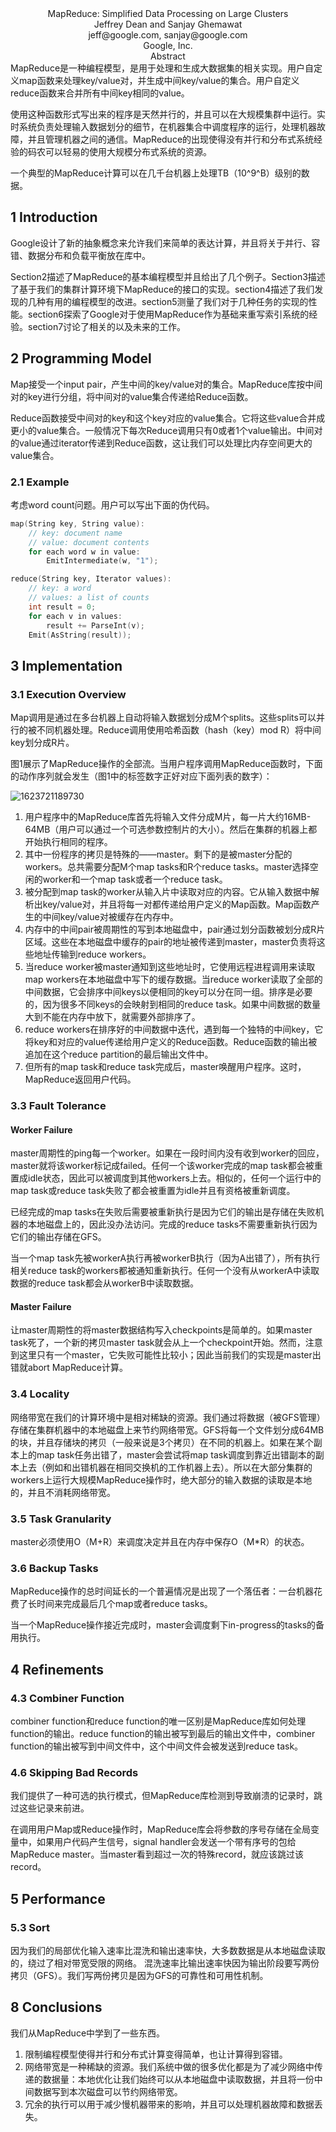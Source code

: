 <center>MapReduce: Simplified Data Processing on Large Clusters </center>
<center>Jeffrey Dean and Sanjay Ghemawat</center>
<center>jeff@google.com, sanjay@google.com</center>
<center>Google, Inc.</center> 


<center>Abstract</center>
MapReduce是一种编程模型，是用于处理和生成大数据集的相关实现。用户自定义map函数来处理key/value对，并生成中间key/value的集合。用户自定义reduce函数来合并所有中间key相同的value。

使用这种函数形式写出来的程序是天然并行的，并且可以在大规模集群中运行。实时系统负责处理输入数据划分的细节，在机器集合中调度程序的运行，处理机器故障，并且管理机器之间的通信。MapReduce的出现使得没有并行和分布式系统经验的码农可以轻易的使用大规模分布式系统的资源。

一个典型的MapReduce计算可以在几千台机器上处理TB（10^9^B）级别的数据。

## 1 Introduction

Google设计了新的抽象概念来允许我们来简单的表达计算，并且将关于并行、容错、数据分布和负载平衡放在库中。

Section2描述了MapReduce的基本编程模型并且给出了几个例子。Section3描述了基于我们的集群计算环境下MapReduce的接口的实现。section4描述了我们发现的几种有用的编程模型的改进。section5测量了我们对于几种任务的实现的性能。section6探索了Google对于使用MapReduce作为基础来重写索引系统的经验。section7讨论了相关的以及未来的工作。

## 2 Programming Model

Map接受一个input pair，产生中间的key/value对的集合。MapReduce库按中间对的key进行分组，将中间对的value集合传递给Reduce函数。

Reduce函数接受中间对的key和这个key对应的value集合。它将这些value合并成更小的value集合。一般情况下每次Reduce调用只有0或者1个value输出。中间对的value通过iterator传递到Reduce函数，这让我们可以处理比内存空间更大的value集合。

### 2.1 Example

 考虑word count问题。用户可以写出下面的伪代码。

```c++
map(String key, String value):
    // key: document name
    // value: document contents
    for each word w in value:
    	EmitIntermediate(w, "1");

reduce(String key, Iterator values):
    // key: a word
    // values: a list of counts
    int result = 0;
    for each v in values:
        result += ParseInt(v);
    Emit(AsString(result));
```

## 3 Implementation

### 3.1 Execution Overview

Map调用是通过在多台机器上自动将输入数据划分成M个splits。这些splits可以并行的被不同机器处理。Reduce调用使用哈希函数（hash（key）mod R）将中间key划分成R片。

图1展示了MapReduce操作的全部流。当用户程序调用MapReduce函数时，下面的动作序列就会发生（图1中的标签数字正好对应下面列表的数字）：

![1623721189730](../image/1623721189730.png)

1. 用户程序中的MapReduce库首先将输入文件分成M片，每一片大约16MB-64MB（用户可以通过一个可选参数控制片的大小）。然后在集群的机器上都开始执行相同的程序。
2. 其中一份程序的拷贝是特殊的——master。剩下的是被master分配的workers。总共需要分配M个map tasks和R个reduce tasks。master选择空闲的worker和一个map task或者一个reduce task。
3. 被分配到map task的worker从输入片中读取对应的内容。它从输入数据中解析出key/value对，并且将每一对都传递给用户定义的Map函数。Map函数产生的中间key/value对被缓存在内存中。
4. 内存中的中间pair被周期性的写到本地磁盘中，pair通过划分函数被划分成R片区域。这些在本地磁盘中缓存的pair的地址被传递到master，master负责将这些地址传输到reduce workers。
5. 当reduce worker被master通知到这些地址时，它使用远程进程调用来读取map workers在本地磁盘中写下的缓存数据。当reduce worker读取了全部的中间数据，它会排序中间keys以便相同的key可以分在同一组。排序是必要的，因为很多不同keys的会映射到相同的reduce task。如果中间数据的数量大到不能在内存中放下，就需要外部排序了。
6. reduce workers在排序好的中间数据中迭代，遇到每一个独特的中间key，它将key和对应的value传递给用户定义的Reduce函数。Reduce函数的输出被追加在这个reduce partition的最后输出文件中。
7. 但所有的map task和reduce task完成后，master唤醒用户程序。这时，MapReduce返回用户代码。

### 3.3 Fault Tolerance

#### Worker Failure 

master周期性的ping每一个worker。如果在一段时间内没有收到worker的回应，master就将该worker标记成failed。任何一个该worker完成的map task都会被重置成idle状态，因此可以被调度到其他workers上去。相似的，任何一个运行中的map task或reduce task失败了都会被重置为idle并且有资格被重新调度。

已经完成的map tasks在失败后需要被重新执行是因为它们的输出是存储在失败机器的本地磁盘上的，因此没办法访问。完成的reduce tasks不需要重新执行因为它们的输出存储在GFS。

当一个map task先被workerA执行再被workerB执行（因为A出错了），所有执行相关reduce task的workers都被通知重新执行。任何一个没有从workerA中读取数据的reduce task都会从workerB中读取数据。

####  Master Failure

让master周期性的将master数据结构写入checkpoints是简单的。如果master task死了，一个新的拷贝master task就会从上一个checkpoint开始。然而，注意到这里只有一个master，它失败可能性比较小；因此当前我们的实现是master出错就abort MapReduce计算。

###  3.4 Locality

网络带宽在我们的计算环境中是相对稀缺的资源。我们通过将数据（被GFS管理）存储在集群机器中的本地磁盘上来节约网络带宽。GFS将每一个文件划分成64MB的块，并且存储块的拷贝（一般来说是3个拷贝）在不同的机器上。如果在某个副本上的map task任务出错了，master会尝试将map task调度到靠近出错副本的副本上去（例如和出错机器在相同交换机的工作机器上去）。所以在大部分集群的workers上运行大规模MapReduce操作时，绝大部分的输入数据的读取是本地的，并且不消耗网络带宽。

###  3.5 Task Granularity 

master必须使用O（M+R）来调度决定并且在内存中保存O（M*R）的状态。

###  3.6 Backup Tasks

MapReduce操作的总时间延长的一个普遍情况是出现了一个落伍者：一台机器花费了长时间来完成最后几个map或者reduce tasks。

当一个MapReduce操作接近完成时，master会调度剩下in-progress的tasks的备用执行。

##  4 Refinements 

###  4.3 Combiner Function 

combiner function和reduce function的唯一区别是MapReduce库如何处理function的输出。reduce function的输出被写到最后的输出文件中，combiner function的输出被写到中间文件中，这个中间文件会被发送到reduce task。

###  4.6 Skipping Bad Records 

我们提供了一种可选的执行模式，但MapReduce库检测到导致崩溃的记录时，跳过这些记录来前进。

在调用用户Map或Reduce操作时，MapReduce库会将参数的序号存储在全局变量中，如果用户代码产生信号，signal handler会发送一个带有序号的包给MapReduce master。当master看到超过一次的特殊record，就应该跳过该record。

##  5 Performance 

###  5.3 Sort 

因为我们的局部优化输入速率比混洗和输出速率快，大多数数据是从本地磁盘读取的，绕过了相对带宽受限的网络。 混洗速率比输出速率快因为输出阶段要写两份拷贝（GFS）。我们写两份拷贝是因为GFS的可靠性和可用性机制。

##  8 Conclusions 

我们从MapReduce中学到了一些东西。

1. 限制编程模型使得并行和分布式计算变得简单，也让计算得到容错。
2. 网络带宽是一种稀缺的资源。我们系统中做的很多优化都是为了减少网络中传递的数据量：本地优化让我们始终可以从本地磁盘中读取数据，并且将一份中间数据写到本次磁盘可以节约网络带宽。
3. 冗余的执行可以用于减少慢机器带来的影响，并且可以处理机器故障和数据丢失。